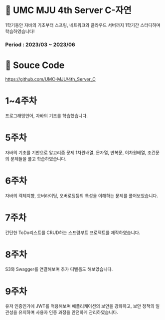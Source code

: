 # 💚 UMC MJU 4th Server C-자연
1학기동안 자바의 기초부터 스프링, 네트워크와 클라우드 서버까지  1학기간 스터디하며 학습하였습니다!

### Period  : 2023/03 ~ 2023/06

# :page_facing_up: Souce Code
https://github.com/UMC-MJU/4th_Server_C  

# 1~4주차
프로그래밍언어, 자바의 기초를 학습했습니다.

# 5주차
자바의 기초를 기반으로 알고리즘 문제 1차원배열, 문자열, 반복문, 이차원배열, 조건문의 문제들을 풀고 학습하였습니다.  

# 6주차
자바의 객체지향, 오버라이딩, 오버로딩등의 특성을 이해하는 문제를 풀어보았습니다.

# 7주차
간단한 ToDo리스트를 CRUD하는 스프링부트 프로젝트를 제작하였습니다.

# 8주차
S3와 Swagger를 연결해보며 추가 디벨롭도 해보았습니다.

# 9주차
유저 인증인가에 JWT를 적용해보며 애플리케이션의 보안을 강화하고, 보안 정책의 일관성을 유지하며 사용자 인증 과정을 안전하게 관리하였습니다.  
